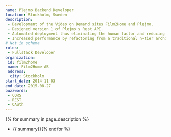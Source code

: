 ```yaml
---
name: Plejmo Backend Developer
location: Stockholm, Sweden
description:
 - Development of the Video on Demand sites Film2Home and Plejmo.
 - Designed version 1 of Plejmo's Rest API.
 - Automated deployment thus eliminating the human factor and reducing deployment time from 1 hour to a couple of minutes.
 - Increased performance by refactoring from a traditional n-tier architecture to a service bus architcure thus offloading the front end sites.
# Not in schema
roles: 
 - Fullstack Developer
organization:
 id: film2home
 name: Film2Home AB
 address:
  city: Stockholm
start_date: 2014-11-03
end_date: 2015-08-27
buzzwords: 
 - CQRS
 - REST
 - OAuth
---
```

{% for summary in page.description %}
* {{ summary}}{% endfor %}
<!--more-->